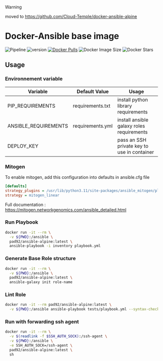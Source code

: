 > [!WARNING]  
> moved to https://github.com/Cloud-Temple/docker-ansible-alpine

# Docker-Ansible base image

![Pipeline](https://gitlab.com/pad92/docker-ansible-alpine/badges/master/pipeline.svg)
![version](https://img.shields.io/docker/v/pad92/ansible-alpine?sort=semver)
[![Docker Pulls](https://img.shields.io/docker/pulls/pad92/ansible-alpine)](https://hub.docker.com/r/pad92/ansible-alpine/)
![Docker Image Size](https://img.shields.io/docker/image-size/pad92/ansible-alpine/latest)
![Docker Stars](https://img.shields.io/docker/stars/pad92/ansible-alpine)
## Usage

### Environnement variable

| Variable             | Default Value    | Usage                                       |
|----------------------|------------------|---------------------------------------------|
| PIP_REQUIREMENTS     | requirements.txt | install python library requirements         |
| ANSIBLE_REQUIREMENTS | requirements.yml | install ansible galaxy roles requirements   |
| DEPLOY_KEY           |                  | pass an SSH private key to use in container |

### Mitogen

To enable mitogen, add this configuration into defaults in ansible.cfg file

```cfg
[defaults]
strategy_plugins = /usr/lib/python3.11/site-packages/ansible_mitogen/plugins/strategy
strategy = mitogen_linear
```

Full documentation : https://mitogen.networkgenomics.com/ansible_detailed.html

### Run Playbook

```sh
docker run -it --rm \
  -v ${PWD}:/ansible \
  pad92/ansible-alpine:latest \
  ansible-playbook -i inventory playbook.yml
```

### Generate Base Role structure

```sh
docker run -it --rm \
  -v ${PWD}:/ansible \
  pad92/ansible-alpine:latest \
  ansible-galaxy init role-name
```

### Lint Role

```sh
docker run -it --rm pad92/ansible-alpine:latest \
  -v ${PWD}:/ansible ansible-playbook tests/playbook.yml --syntax-check
```
### Run with forwarding ssh agent

```sh
docker run -it --rm \
  -v $(readlink -f $SSH_AUTH_SOCK):/ssh-agent \
  -v ${PWD}:/ansible \
  -e SSH_AUTH_SOCK=/ssh-agent \
  pad92/ansible-alpine:latest \
  sh
```
